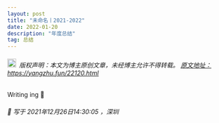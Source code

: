 ```yaml
---
layout: post
title: "未命名丨2021-2022"
date: 2022-01-20 
description: "年度总结"
tag: 总结
---   
```



<h6><img src="https://robotkang-1257995526.cos.ap-chengdu.myqcloud.com/icon/copyright.png" alt="copyright" style="display:inline;margin-bottom: -5px;" width="20" height="20"> 版权声明：本文为博主原创文章，未经博主允许不得转载。
<a target="_blank" href="https://yangzhu.fun/22120.html">原文地址：https://yangzhu.fun/22120.html </a>
</h6>


Writing ing 🚩                 


<h6> 

📌 写于 2021年12月26日14:30:05 ，深圳                               

</h6>  
